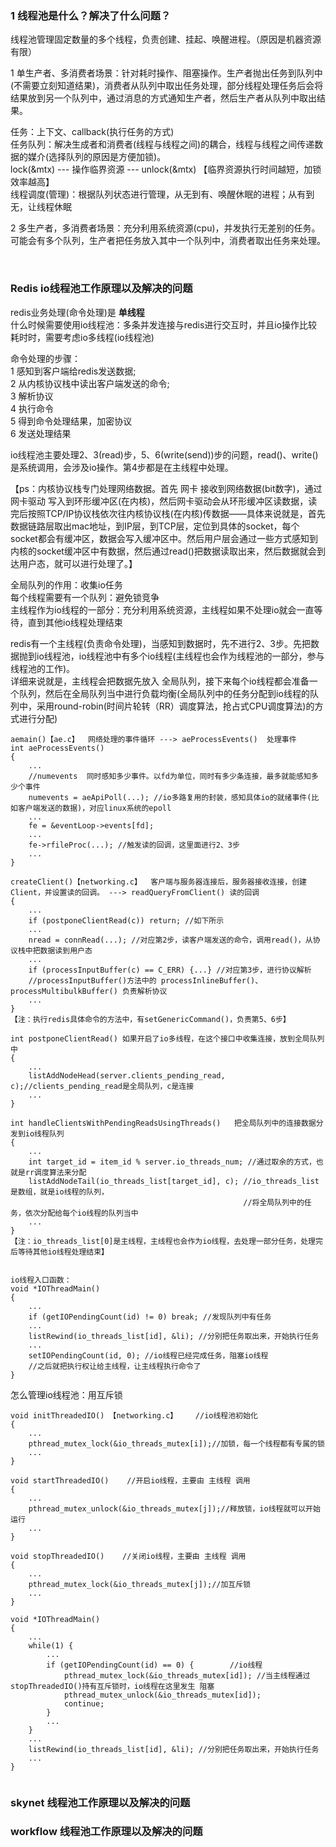 ### 1 线程池是什么？解决了什么问题？

线程池管理固定数量的多个线程，负责创建、挂起、唤醒进程。（原因是机器资源有限）     <br>

1 单生产者、多消费者场景：针对耗时操作、阻塞操作。生产者抛出任务到队列中(不需要立刻知道结果)，消费者从队列中取出任务处理，部分线程处理任务后会将结果放到另一个队列中，通过消息的方式通知生产者，然后生产者从队列中取出结果。     <br>

任务：上下文、callback(执行任务的方式)   <br>
任务队列：解决生成者和消费者(线程与线程之间)的耦合，线程与线程之间传递数据的媒介(选择队列的原因是方便加锁)。   <br>
         lock(&mtx) --- 操作临界资源 --- unlock(&mtx)   【临界资源执行时间越短，加锁效率越高】    <br>
线程调度(管理)：根据队列状态进行管理，从无到有、唤醒休眠的进程；从有到无，让线程休眠   <br>

2 多生产者，多消费者场景：充分利用系统资源(cpu)，并发执行无差别的任务。可能会有多个队列，生产者把任务放入其中一个队列中，消费者取出任务来处理。     <br>

<br/>

### Redis io线程池工作原理以及解决的问题

redis业务处理(命令处理)是 **单线程**    <br>
什么时候需要使用io线程池：多条并发连接与redis进行交互时，并且io操作比较耗时时，需要考虑io多线程(io线程池)     <br>

命令处理的步骤：    <br>
1 感知到客户端给redis发送数据;     <br>
2 从内核协议栈中读出客户端发送的命令;   <br>
3 解析协议     <br>
4 执行命令    <br>
5 得到命令处理结果，加密协议    <br>
6 发送处理结果     <br>

io线程池主要处理2、3(read)步，5、6(write(send))步的问题，read()、write()是系统调用，会涉及io操作。第4步都是在主线程中处理。       <br>

【ps：内核协议栈专门处理网络数据。首先 网卡 接收到网络数据(bit数字)，通过 网卡驱动 写入到环形缓冲区(在内核)，然后网卡驱动会从环形缓冲区读数据，读完后按照TCP/IP协议栈依次往内核协议栈(在内核)传数据——具体来说就是，首先数据链路层取出mac地址，到IP层，到TCP层，定位到具体的socket，每个socket都会有缓冲区，数据会写入缓冲区中。然后用户层会通过一些方式感知到内核的socket缓冲区中有数据，然后通过read()把数据读取出来，然后数据就会到达用户态，就可以进行处理了。】    <br>

全局队列的作用：收集io任务  <br>
每个线程需要有一个队列：避免锁竞争  <br>
主线程作为io线程的一部分：充分利用系统资源，主线程如果不处理io就会一直等待，直到其他io线程处理结束     <br>

redis有一个主线程(负责命令处理)，当感知到数据时，先不进行2、3步。先把数据抛到io线程池，io线程池中有多个io线程(主线程也会作为线程池的一部分，参与线程池的工作)。    <br>
详细来说就是，主线程会把数据先放入 全局队列，接下来每个io线程都会准备一个队列，然后在全局队列当中进行负载均衡(全局队列中的任务分配到io线程的队列中，采用round-robin(时间片轮转（RR）调度算法，抢占式CPU调度算法)的方式进行分配)   <br>

```
aemain()【ae.c】  网络处理的事件循环 ---> aeProcessEvents()  处理事件
int aeProcessEvents()
{
    ...
    //numevents  同时感知多少事件。以fd为单位，同时有多少条连接，最多就能感知多少个事件
    numevents = aeApiPoll(...); //io多路复用的封装，感知具体io的就绪事件(比如客户端发送的数据)，对应linux系统的epoll
    ...
    fe = &eventLoop->events[fd];
    ...
    fe->rfileProc(...); //触发读的回调，这里面进行2、3步
    ...
}

createClient()【networking.c】  客户端与服务器连接后，服务器接收连接，创建Client，并设置读的回调。 ---> readQueryFromClient() 读的回调
{
    ...
    if (postponeClientRead(c)) return; //如下所示
    ...
    nread = connRead(...); //对应第2步，读客户端发送的命令，调用read()，从协议栈中把数据读到用户态
    ...
    if (processInputBuffer(c) == C_ERR) {...} //对应第3步，进行协议解析
    //processInputBuffer()方法中的 processInlineBuffer()、processMultibulkBuffer() 负责解析协议
    ...
}
【注：执行redis具体命令的方法中，有setGenericCommand()，负责第5、6步】

int postponeClientRead() 如果开启了io多线程，在这个接口中收集连接，放到全局队列中
{
    ...
    listAddNodeHead(server.clients_pending_read, c);//clients_pending_read是全局队列，c是连接
    ...
}

int handleClientsWithPendingReadsUsingThreads()   把全局队列中的连接数据分发到io线程队列
{
    ...
    int target_id = item_id % server.io_threads_num; //通过取余的方式，也就是rr调度算法来分配
    listAddNodeTail(io_threads_list[target_id], c); //io_threads_list是数组，就是io线程的队列，
                                                    //将全局队列中的任务，依次分配给每个io线程的队列当中
    ...
}
【注：io_threads_list[0]是主线程，主线程也会作为io线程，去处理一部分任务，处理完后等待其他io线程处理结束】


io线程入口函数：
void *IOThreadMain()
{
    ...
    if (getIOPendingCount(id) != 0) break; //发现队列中有任务
    ...
    listRewind(io_threads_list[id], &li); //分别把任务取出来，开始执行任务
    ...
    setIOPendingCount(id, 0); //io线程已经完成任务，阻塞io线程
    //之后就把执行权让给主线程，让主线程执行命令了
}

```

怎么管理io线程池：用互斥锁   <br>

```
void initThreadedIO() 【networking.c】    //io线程池初始化
{
    ...
    pthread_mutex_lock(&io_threads_mutex[i]);//加锁，每一个线程都有专属的锁
    ...
}

void startThreadedIO()    //开启io线程，主要由 主线程 调用
{
    ...
    pthread_mutex_unlock(&io_threads_mutex[j]);//释放锁，io线程就可以开始运行
    ...
}

void stopThreadedIO()    //关闭io线程，主要由 主线程 调用
{
    ...
    pthread_mutex_lock(&io_threads_mutex[j]);//加互斥锁
    ...
}

void *IOThreadMain()
{
    ...
    while(1) {
        ...
        if (getIOPendingCount(id) == 0) {        //io线程
            pthread_mutex_lock(&io_threads_mutex[id]); //当主线程通过stopThreadedIO()持有互斥锁时，io线程在这里发生 阻塞
            pthread_mutex_unlock(&io_threads_mutex[id]);
            continue;
        }
        ...
    }
    ...
    listRewind(io_threads_list[id], &li); //分别把任务取出来，开始执行任务
    ...
}


```



### skynet 线程池工作原理以及解决的问题





### workflow 线程池工作原理以及解决的问题





